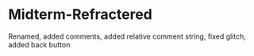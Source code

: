 # Midterm-Refractered
Renamed, added comments, added relative comment  string, fixed glitch, added back button
